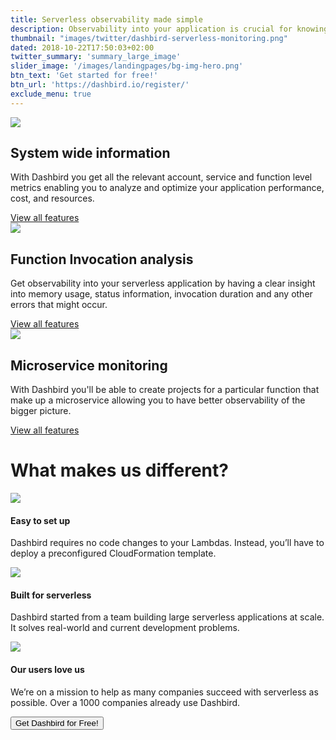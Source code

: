 ```yaml
---
title: Serverless observability made simple
description: Observability into your application is crucial for knowing what's going on behind the scenes in a serverless environment.
thumbnail: "images/twitter/dashbird-serverless-monitoring.png"
dated: 2018-10-22T17:50:03+02:00
twitter_summary: 'summary_large_image'
slider_image: '/images/landingpages/bg-img-hero.png'
btn_text: 'Get started for free!'
btn_url: 'https://dashbird.io/register/'
exclude_menu: true
---
```


<div class="bg-white">
  	<section class="container pt-5 pb-10 landing-content">
		<div class="row pt-7">
			<div class="col-12 col-md-6 landing-img">
				<img src="/images/landingpages/landinf-instant-faluire.png">
			</div>
			<div class="col-12 col-md-6 landing-text">
				<div class="col-12 col-xs-10 col-sm-12 col-lg-10 landing-text-inner sf-ui-text">
					<h2 class="landing-titles ">System wide information</h2>
					<p>With Dashbird you get all the relevant account, service and function level metrics enabling you to analyze and optimize your application performance, cost, and resources.</p>
					<a href='/features' class='btn btn-outline-primary'>View all features</a>
				</div>
			</div>
		</div>
		<div class="row pt-7">
			<div class="col-12 col-md-6 landing-img">
				<img src="/images/landingpages/effortless-debugging.png">
			</div>
			<div class="col-12 col-md-6 landing-text">
				<div class="col-12 col-xs-10 col-sm-12 col-lg-10 landing-text-inner sf-ui-text">
					<h2 class="landing-titles ">Function Invocation analysis</h2>
					<p>Get observability into your serverless application by having a clear insight into memory usage, status information, invocation duration and any other errors that might occur.</p>
					<a href='/features' class='btn btn-outline-primary'>View all features</a>
				</div>
			</div>
		</div>
		<div class="row pt-7">
				<div class="col-12 col-md-6 landing-img">
					<img src="/images/landingpages/track-full-extent.png">
				</div>
				<div class="col-12 col-md-6 landing-text">
					<div class="col-12 col-xs-10 col-sm-12 col-lg-10 landing-text-inner sf-ui-text">
							<h2 class="landing-titles ">Microservice monitoring</h2>
							<p>With Dashbird you'll be able to create projects for a particular function that make up a microservice allowing you to have better observability of the bigger picture.</p>
							<a href='/features' class='btn btn-outline-primary'>View all features</a>
					</div>
				</div>
		</div>
  	</section>
 </div>
<div class="container landing-features">
<div class="row">
    <div class="col-12 text-center">
    <h1>What makes us different?</h1>
    </div>
</div>

<div class="row">
<div class="col-12 col-md-4 text-center">
    <img src="/images/landing-graphics/icon-check.svg">
    <h4>Easy to set up</h4>
    <p>Dashbird requires no code changes to your Lambdas. Instead, you’ll have to deploy a preconfigured CloudFormation template.</p>
</div>

<div class="col-12 col-md-4 text-center">
    <img src="/images/landing-graphics/icon-lambda.svg">
    <h4>Built for serverless</h4>
    <p>Dashbird started from a team building large serverless applications at scale. It solves real-world and current development problems.</p>
</div>

<div class="col-12 col-md-4 text-center">
    <img src="/images/landing-graphics/icon-heart.svg">
    <h4>Our users love us</h4>
    <p>We’re on a mission to help as many companies succeed with serverless as possible. Over a 1000 companies already use Dashbird.</p>
</div>
</div>
</div>
<div class="row mt-5">
    <div class="col-12 text-center">
      <a href="#register">
        <button class="cta-btn" data-note="Zero code integration">Get Dashbird for Free!</button>
      </a>
    </div>
  </div>
